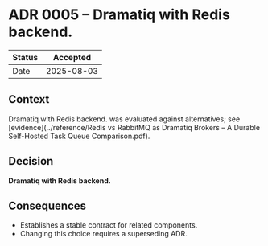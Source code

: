 # ADR 0005 – Dramatiq with Redis backend.

| Status | Accepted |
|--------|----------|
| Date   | 2025-08-03 |

## Context
Dramatiq with Redis backend. was evaluated against alternatives; see [evidence](../reference/Redis vs RabbitMQ as Dramatiq Brokers – A Durable Self-Hosted Task Queue Comparison.pdf).

## Decision
**Dramatiq with Redis backend.**

## Consequences
* Establishes a stable contract for related components.
* Changing this choice requires a superseding ADR.
